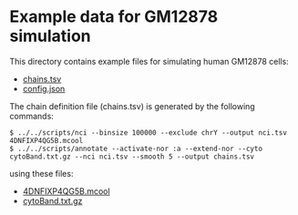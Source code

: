 # Example data for GM12878 simulation

This directory contains example files for simulating human GM12878 cells:

- [chains.tsv](chains.tsv)
- [config.json](config.json)

The chain definition file (chains.tsv) is generated by the following commands:

```shell
$ ../../scripts/nci --binsize 100000 --exclude chrY --output nci.tsv 4DNFIXP4QG5B.mcool
$ ../../scripts/annotate --activate-nor :a --extend-nor --cyto cytoBand.txt.gz --nci nci.tsv --smooth 5 --output chains.tsv
```

using these files:

- [4DNFIXP4QG5B.mcool][mcool]
- [cytoBand.txt.gz][cytoband]

[mcool]: https://data.4dnucleome.org/files-processed/4DNFIXP4QG5B/
[cytoband]: https://hgdownload.soe.ucsc.edu/goldenPath/hg38/database/cytoBand.txt.gz

